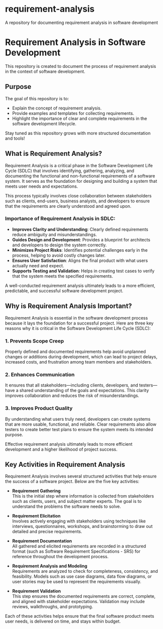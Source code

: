 # requirement-analysis
 A repository for documenting requirement analysis in software development
# Requirement Analysis in Software Development

This repository is created to document the process of requirement analysis in the context of software development.

## Purpose

The goal of this repository is to:

- Explain the concept of requirement analysis.
- Provide examples and templates for collecting requirements.
- Highlight the importance of clear and complete requirements in the software development lifecycle.

Stay tuned as this repository grows with more structured documentation and tools!

## What is Requirement Analysis?

Requirement Analysis is a critical phase in the Software Development Life Cycle (SDLC) that involves identifying, gathering, analyzing, and documenting the functional and non-functional requirements of a software system. It serves as the foundation for designing and building a system that meets user needs and expectations.

This process typically involves close collaboration between stakeholders such as clients, end-users, business analysts, and developers to ensure that the requirements are clearly understood and agreed upon.

### Importance of Requirement Analysis in SDLC:

- **Improves Clarity and Understanding**: Clearly defined requirements reduce ambiguity and misunderstandings.
- **Guides Design and Development**: Provides a blueprint for architects and developers to design the system correctly.
- **Minimizes Project Risks**: Identifies potential challenges early in the process, helping to avoid costly changes later.
- **Ensures User Satisfaction**: Aligns the final product with what users actually need and expect.
- **Supports Testing and Validation**: Helps in creating test cases to verify that the system meets the specified requirements.

A well-conducted requirement analysis ultimately leads to a more efficient, predictable, and successful software development project.

## Why is Requirement Analysis Important?

Requirement Analysis is essential in the software development process because it lays the foundation for a successful project. Here are three key reasons why it is critical in the Software Development Life Cycle (SDLC):

### 1. Prevents Scope Creep
Properly defined and documented requirements help avoid unplanned changes or additions during development, which can lead to project delays, increased costs, and frustration among team members and stakeholders.

### 2. Enhances Communication
It ensures that all stakeholders—including clients, developers, and testers—have a shared understanding of the goals and expectations. This clarity improves collaboration and reduces the risk of misunderstandings.

### 3. Improves Product Quality
By understanding what users truly need, developers can create systems that are more usable, functional, and reliable. Clear requirements also allow testers to create better test plans to ensure the system meets its intended purpose.

Effective requirement analysis ultimately leads to more efficient development and a higher likelihood of project success.

## Key Activities in Requirement Analysis

Requirement Analysis involves several structured activities that help ensure the success of a software project. Below are the five key activities:

- **Requirement Gathering**  
  This is the initial step where information is collected from stakeholders such as clients, users, and subject matter experts. The goal is to understand the problems the software needs to solve.

- **Requirement Elicitation**  
  Involves actively engaging with stakeholders using techniques like interviews, questionnaires, workshops, and brainstorming to draw out detailed and precise requirements.

- **Requirement Documentation**  
  All gathered and elicited requirements are recorded in a structured format (such as Software Requirement Specifications - SRS) for reference throughout the development process.

- **Requirement Analysis and Modeling**  
  Requirements are analyzed to check for completeness, consistency, and feasibility. Models such as use case diagrams, data flow diagrams, or user stories may be used to represent the requirements visually.

- **Requirement Validation**  
  This step ensures the documented requirements are correct, complete, and aligned with stakeholder expectations. Validation may include reviews, walkthroughs, and prototyping.

Each of these activities helps ensure that the final software product meets user needs, is delivered on time, and stays within budget.
